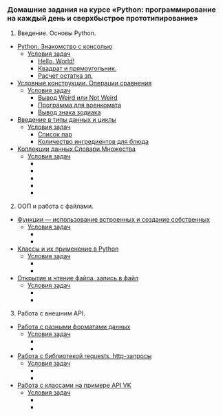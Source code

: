 ### Домашние задания на курсе «Python: программирование на каждый день и сверхбыстрое прототипирование»
1. Введение. Основы Python.
  * [Python. Знакомство с консолью](https://github.com/Elena-Yakovleva/Python-project/blob/main/lection1/README.md)
    * [Условия задач](https://github.com/Elena-Yakovleva/Python-project/blob/main/lection1/task/README.md)
      * [Hello, World!](https://github.com/Elena-Yakovleva/Python-project/blob/main/lection1/task/task1.py)
      * [Квадрат и прямоугольник.](https://github.com/Elena-Yakovleva/Python-project/blob/main/lection1/task/task2.py)
      * [Расчет остатка зп.](https://github.com/Elena-Yakovleva/Python-project/blob/main/lection1/task/task3.py)
  * [Условные конструкции. Операции сравнения](https://github.com/Elena-Yakovleva/Python-project/blob/main/lection2/README.md)
    * [Условия задач](https://github.com/Elena-Yakovleva/Python-project/blob/main/lection2/task/README.md)
      * [Вывод Weird или Not Weird](https://github.com/Elena-Yakovleva/Python-project/blob/main/lection2/task/task.py)
      * [Программа для военкомата](https://github.com/Elena-Yakovleva/Python-project/blob/main/lection2/task/task2.py)
      * [Вывод знака зодиака](https://github.com/Elena-Yakovleva/Python-project/blob/main/lection2/task/task3.py)
  * [Введение в типы данных и циклы](https://github.com/Elena-Yakovleva/Python-project/blob/main/lection3/README.md)
    * [Условия задач](https://github.com/Elena-Yakovleva/Python-project/blob/main/lection3/task/README.md)
      * [Список пар](https://github.com/Elena-Yakovleva/Python-project/blob/main/lection3/task/tast1.py)
      * [Количество ингредиентов для блюда](https://github.com/Elena-Yakovleva/Python-project/blob/main/lection3/task/task2.py)
  * [Коллекции данных.Словари.Множества](https://github.com/Elena-Yakovleva/Python/blob/main/lection4/README.md)
    * [Условия задач]()
      * []()
      * []()
      * []()
      * []()
      * []()
2. ООП и работа с файлами.
  * [Функции — использование встроенных и создание собственных]()
    * [Условия задач]()
      * []()
      * []()
  * [Классы и их применение в Python]()
    * [Условия задач]()
      * []()
      * []()
  * [Открытие и чтение файла, запись в файл]()
    * [Условия задач]()
      * []()
      * []()
3. Работа с внешним API.
  * [Работа с разными форматами данных]()
    * [Условия задач]()
      * []()
      * []()
  * [Работа с библиотекой requests, http-запросы]()
    * [Условия задач]()
      * []()
      * []()
  * [Работа с классами на примере API VK]()
    * [Условия задач]()
      * []()
      * []()